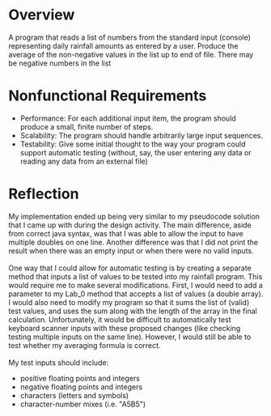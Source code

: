 # Overview

A program that reads a list of numbers from the standard input (console) 
representing daily rainfall amounts as entered by a user. Produce the average 
of the non-negative values in the list up to end of file. There may be negative numbers in the list

# Nonfunctional Requirements

- Performance: For each additional input item, the program should produce a small, finite number of steps.
- Scalability: The program should handle arbitrarily large input sequences.
- Testability: Give some initial thought to the way your program could support automatic testing (without, say, the user entering any data or reading any data from an external file)

# Reflection

My implementation ended up being very similar to my pseudocode solution that 
I came up with during the design activity. The main difference, aside from correct java syntax,
was that I was able to allow the input to have multiple doubles on one line. Another difference
was that I did not print the result when there was an empty input or when there were no valid 
inputs. \
\
One way that I could allow for automatic testing is by creating a separate method that inputs a list
of values to be tested into my rainfall program. This would require me to make several modifications. First, I would 
need to add a parameter to my Lab_0 method that accepts a list of values (a double array). I would also
need to modify my program so that it sums the list of (valid) test values, and uses the sum along with the length of the array
in the final calculation. Unfortunately, it would be difficult to automatically test keyboard scanner inputs with these proposed
 changes (like checking testing multiple inputs on the same line). However, I would still be able to test whether my averaging formula is
 correct.\
\
My test inputs should include:
 * positive floating points and integers
 * negative floating points and integers 
 * characters (letters and symbols)
 * character-number mixes (i.e. "A5B5")
 
 
